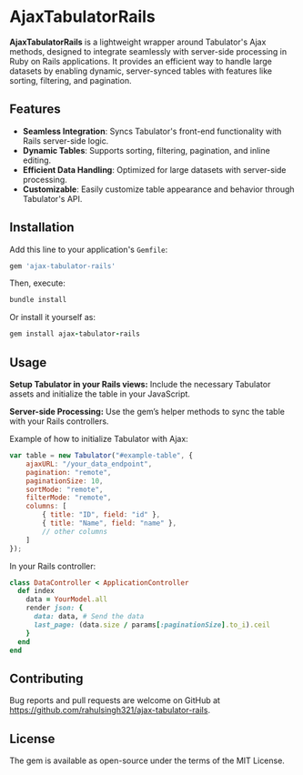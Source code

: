 # AjaxTabulatorRails

**AjaxTabulatorRails** is a lightweight wrapper around Tabulator's Ajax methods, designed to integrate seamlessly with server-side processing in Ruby on Rails applications. It provides an efficient way to handle large datasets by enabling dynamic, server-synced tables with features like sorting, filtering, and pagination.

## Features

- **Seamless Integration**: Syncs Tabulator's front-end functionality with Rails server-side logic.
- **Dynamic Tables**: Supports sorting, filtering, pagination, and inline editing.
- **Efficient Data Handling**: Optimized for large datasets with server-side processing.
- **Customizable**: Easily customize table appearance and behavior through Tabulator's API.

## Installation

Add this line to your application's `Gemfile`:

```ruby
gem 'ajax-tabulator-rails'
```

Then, execute:

```ruby
bundle install
```

Or install it yourself as:

```ruby
gem install ajax-tabulator-rails
```

## Usage
**Setup Tabulator in your Rails views:** Include the necessary Tabulator assets and initialize the table in your JavaScript.

**Server-side Processing:** Use the gem’s helper methods to sync the table with your Rails controllers.

Example of how to initialize Tabulator with Ajax:

```javascript
var table = new Tabulator("#example-table", {
    ajaxURL: "/your_data_endpoint",
    pagination: "remote",
    paginationSize: 10,
    sortMode: "remote",
    filterMode: "remote",
    columns: [
        { title: "ID", field: "id" },
        { title: "Name", field: "name" },
        // other columns
    ]
});
```
In your Rails controller:

```ruby
class DataController < ApplicationController
  def index
    data = YourModel.all
    render json: {
      data: data, # Send the data
      last_page: (data.size / params[:paginationSize].to_i).ceil
    }
  end
end
```

## Contributing
Bug reports and pull requests are welcome on GitHub at https://github.com/rahulsingh321/ajax-tabulator-rails.

## License
The gem is available as open-source under the terms of the MIT License.
